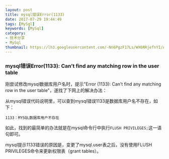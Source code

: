 ```yaml
---
layout: post
title: mysql错误Error(1133)
date: 2017-07-29 19:44:49
tags: [MySql]
keywords: [MySql]
category: 
- 技术分享
- MySql
thumbnail: https://lh3.googleusercontent.com/-Nn6PgzF17Ls/WX6RRjefnYI/AAAAAAAADIU/Z6yZQdREfYgewhfbPXWf3PtGjTod9CD-ACHMYCw/s0/2017-07-31_11-09-08.png
---
```

<!--excerpt-->

### mysql错误Error(1133): Can’t find any matching row in the user table

刚尝试修改mysql数据库用户名时，提示"Error (1133): Can’t find any matching row in the user table"，遂找了下网上的解决办法：

从mysql错误代码说明里，可以查到mysql错误1133是数据库用户名不存在，如下：

```
1133：MYSQL数据库用户不存在
```

如此，找到的最简单的办法就是在mysql命令行中执行``FLUSH PRIVILEGES;``这一语句即可。

mysql提示1133错误的原因是，变更了mysql.user表之后，没有使用FLUSH PRIVILEGES命令来更新权限表（grant tables）。




